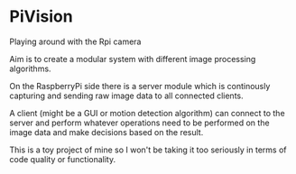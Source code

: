 # PiVision
Playing around with the Rpi camera

Aim is to create a modular system with different image processing algorithms.

On the RaspberryPi side there is a server module which is continously capturing and sending raw image data to all connected clients.

A client (might be a GUI or motion detection algorithm) can connect to the server and perform whatever operations need to be performed on
the image data and make decisions based on the result.

This is a toy project of mine so I won't be taking it too seriously in terms of code quality or functionality.
